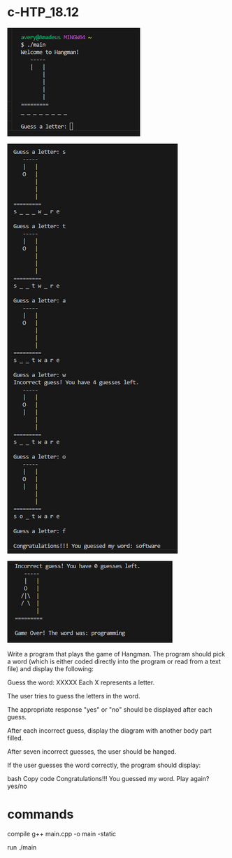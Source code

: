 # c-HTP_18.12 

![alt text](image-2.png)

![alt text](image.png)

![alt text](image-1.png)

Write a program that plays the game of Hangman. The program should pick a word (which is either coded directly into the program or read from a text file) and display the following:

Guess the word: XXXXX
Each X represents a letter.

The user tries to guess the letters in the word.

The appropriate response "yes" or "no" should be displayed after each guess.

After each incorrect guess, display the diagram with another body part filled.

After seven incorrect guesses, the user should be hanged.

If the user guesses the word correctly, the program should display:

bash
Copy code
Congratulations!!! You guessed my word. Play again? yes/no

# commands
compile
g++ main.cpp -o main -static

run
./main
